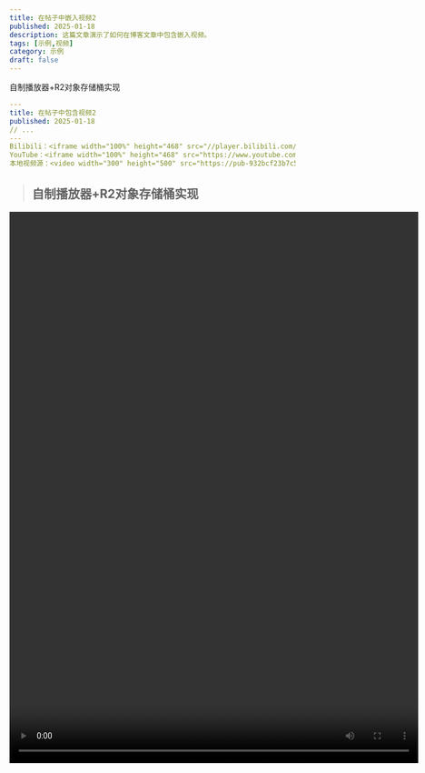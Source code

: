 ```yaml
---
title: 在帖子中嵌入视频2
published: 2025-01-18
description: 这篇文章演示了如何在博客文章中包含嵌入视频。
tags: [示例,视频]
category: 示例
draft: false
---
```


自制播放器+R2对象存储桶实现

```yaml
---
title: 在帖子中包含视频2
published: 2025-01-18
// ...
---
Bilibili：<iframe width="100%" height="468" src="//player.bilibili.com/player.html?bvid=BV1fK4y1s7Qf&p=1" scrolling="no" border="0" frameborder="no" framespacing="0" allowfullscreen="true"> </iframe>
YouTube：<iframe width="100%" height="468" src="https://www.youtube.com/embed/5gIf0_xpFPI?si=N1WTorLKL0uwLsU_" title="YouTube video player" frameborder="0" allowfullscreen></iframe>
本地视频源：<video width="300" height="500" src="https://pub-932bcf23b7c54bdf90743ac393af13cd.r2.dev/%E8%A7%86%E9%A2%91/%E5%A4%A9%E7%A9%B9.mp4" controls="controls"></video>

```

>## 自制播放器+R2对象存储桶实现
<video width="720" height="970" src="https://pub-932bcf23b7c54bdf90743ac393af13cd.r2.dev/%E8%A7%86%E9%A2%91/%E5%A4%A9%E7%A9%B9.mp4" controls="controls"></video>

